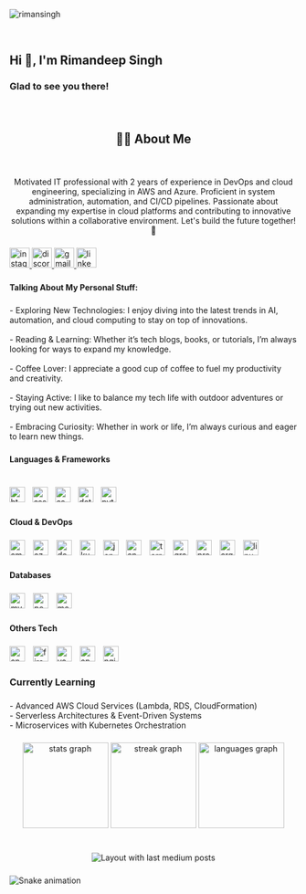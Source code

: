 <p align="left"> <img src="https://komarev.com/ghpvc/?username=rimansingh&label=Profile%20views&color=0e75b6&style=flat" alt="rimansingh" /> </p>

<br clear="both">

<h2 align="left">Hi 👋, I'm Rimandeep Singh</h2>

###

<h3 align="left">Glad to see you there!</h3>

###

<br clear="both">

<h2 align="center">👨‍💻 About Me</h2>

###

<br clear="both">

<p align="center">Motivated IT professional with 2 years of experience in DevOps and cloud engineering, specializing in AWS and Azure. Proficient in system administration, automation, and CI/CD pipelines. Passionate about expanding my expertise in cloud platforms and contributing to innovative solutions within a collaborative environment. Let's build the future together! 🚀</p>

###

<div align="left">
  <a href="rimandeep.singh" target="_blank">
    <img src="https://img.shields.io/static/v1?message=Instagram&logo=instagram&label=&color=E4405F&logoColor=white&labelColor=&style=for-the-badge" height="35" alt="instagram logo"  />
  </a>
  <a href="rimandeepsingh" target="_blank">
    <img src="https://img.shields.io/static/v1?message=Discord&logo=discord&label=&color=7289DA&logoColor=white&labelColor=&style=for-the-badge" height="35" alt="discord logo"  />
  </a>
  <a href="rimandeep267@gmail.com" target="_blank">
    <img src="https://img.shields.io/static/v1?message=Gmail&logo=gmail&label=&color=D14836&logoColor=white&labelColor=&style=for-the-badge" height="35" alt="gmail logo"  />
  </a>
  <a href="https://www.linkedin.com/in/rimandeep-singh/" target="_blank">
    <img src="https://img.shields.io/static/v1?message=LinkedIn&logo=linkedin&label=&color=0077B5&logoColor=white&labelColor=&style=for-the-badge" height="35" alt="linkedin logo"  />
  </a>
</div>

###

<h4 align="left">Talking About My Personal Stuff:</h4>

###

<p align="left">- Exploring New Technologies: I enjoy diving into the latest trends in AI, automation, and cloud computing to stay on top of innovations.<br><br>- Reading & Learning: Whether it’s tech blogs, books, or tutorials, I’m always looking for ways to expand my knowledge.<br><br>- Coffee Lover: I appreciate a good cup of coffee to fuel my productivity and creativity.<br><br>- Staying Active: I like to balance my tech life with outdoor adventures or trying out new activities.<br><br>- Embracing Curiosity: Whether in work or life, I’m always curious and eager to learn new things.</p>

###

<h4 align="left">Languages & Frameworks</h4>

###

<br clear="both">

<div align="left">
  <img src="https://img.shields.io/badge/HTML5-E34F26?logo=html5&logoColor=white&style=for-the-badge" height="27" alt="html5 logo"  />
  <img width="5" />
  <img src="https://img.shields.io/badge/CSS3-1572B6?logo=css3&logoColor=white&style=for-the-badge" height="27" alt="css3 logo"  />
  <img width="5" />
  <img src="https://img.shields.io/badge/C Sharp-239120?logo=csharp&logoColor=white&style=for-the-badge" height="27" alt="csharp logo"  />
  <img width="5" />
  <img src="https://img.shields.io/badge/.NET-512BD4?logo=dotnet&logoColor=white&style=for-the-badge" height="27" alt="dot-net logo"  />
  <img width="5" />
  <img src="https://img.shields.io/badge/Python-3776AB?logo=python&logoColor=white&style=for-the-badge" height="27" alt="python logo"  />
</div>

###

<h4 align="left">Cloud & DevOps</h4>

###

<div align="left">
  <img src="https://img.shields.io/badge/Amazon AWS-232F3E?logo=amazonaws&logoColor=white&style=for-the-badge" height="27" alt="amazonwebservices logo"  />
  <img width="6" />
  <img src="https://img.shields.io/badge/Microsoft Azure-0078D4?logo=microsoftazure&logoColor=white&style=for-the-badge" height="27" alt="azure logo"  />
  <img width="6" />
  <img src="https://img.shields.io/badge/Docker-2496ED?logo=docker&logoColor=white&style=for-the-badge" height="27" alt="docker logo"  />
  <img width="6" />
  <img src="https://img.shields.io/badge/Kubernetes-326CE5?logo=kubernetes&logoColor=white&style=for-the-badge" height="27" alt="kubernetes logo"  />
  <img width="6" />
  <img src="https://img.shields.io/badge/Jenkins-D24939?logo=jenkins&logoColor=white&style=for-the-badge" height="27" alt="jenkins logo"  />
  <img width="6" />
  <img src="https://img.shields.io/badge/Ansible-EE0000?logo=ansible&logoColor=white&style=for-the-badge" height="27" alt="ansible logo"  />
  <img width="6" />
  <img src="https://img.shields.io/badge/Terraform-7B42BC?logo=terraform&logoColor=white&style=for-the-badge" height="27" alt="terraform logo"  />
  <img width="6" />
  <img src="https://img.shields.io/badge/Grafana-F46800?logo=grafana&logoColor=black&style=for-the-badge" height="27" alt="grafana logo"  />
  <img width="6" />
  <img src="https://img.shields.io/badge/Prometheus-E6522C?logo=prometheus&logoColor=white&style=for-the-badge" height="27" alt="prometheus logo"  />
  <img width="6" />
  <img src="https://img.shields.io/badge/Argo-EF7B4D?logo=argo&logoColor=black&style=for-the-badge" height="27" alt="argocd logo"  />
  <img width="6" />
  <img src="https://img.shields.io/badge/Linux-FCC624?logo=linux&logoColor=black&style=for-the-badge" height="27" alt="linux logo"  />
</div>

###

<h4 align="left">Databases</h4>

###

<div align="left">
  <img src="https://img.shields.io/badge/MySQL-4479A1?logo=mysql&logoColor=white&style=for-the-badge" height="27" alt="mysql logo"  />
  <img width="6" />
  <img src="https://img.shields.io/badge/PostgreSQL-4169E1?logo=postgresql&logoColor=white&style=for-the-badge" height="27" alt="postgresql logo"  />
  <img width="6" />
  <img src="https://img.shields.io/badge/MongoDB-47A248?logo=mongodb&logoColor=white&style=for-the-badge" height="27" alt="mongodb logo"  />
</div>

###

<h4 align="left">Others Tech</h4>

###

<div align="left">
  <img src="https://img.shields.io/badge/Android Studio-3DDC84?logo=androidstudio&logoColor=black&style=for-the-badge" height="27" alt="androidstudio logo"  />
  <img width="6" />
  <img src="https://img.shields.io/badge/Firebase-FFCA28?logo=firebase&logoColor=black&style=for-the-badge" height="27" alt="firebase logo"  />
  <img width="6" />
  <img src="https://img.shields.io/badge/Vagrant-1868F2?logo=vagrant&logoColor=white&style=for-the-badge" height="27" alt="vagrant logo"  />
  <img width="6" />
  <img src="https://img.shields.io/badge/Apache-D22128?logo=apache&logoColor=white&style=for-the-badge" height="27" alt="apache logo"  />
  <img width="6" />
  <img src="https://img.shields.io/badge/NGINX-009639?logo=nginx&logoColor=white&style=for-the-badge" height="27" alt="nginx logo"  />
</div>

###

<h3 align="left">Currently Learning</h3>

###

<p align="left">- Advanced AWS Cloud Services (Lambda, RDS, CloudFormation)<br>- Serverless Architectures & Event-Driven Systems<br>- Microservices with Kubernetes Orchestration</p>

###

<div align="center">
  <img src="https://github-readme-stats.vercel.app/api?username=rimansingh&hide_title=false&hide_rank=false&show_icons=true&include_all_commits=true&count_private=true&disable_animations=false&theme=dracula&locale=en&hide_border=false" height="150" alt="stats graph"  />
  <img src="https://streak-stats.demolab.com?user=rimansingh&locale=en&mode=daily&theme=dracula&hide_border=false&border_radius=5" height="150" alt="streak graph"  />
  <img src="https://github-readme-stats.vercel.app/api/top-langs?username=rimansingh&locale=en&hide_title=false&layout=compact&card_width=320&langs_count=5&theme=dracula&hide_border=false" height="150" alt="languages graph"  />
</div>

###

<br clear="both">

<div align="center">
  <img src="https://github-read-medium-git-main.pahlevikun.vercel.app/latest?limit=3&username=rimandeep267&theme=default" alt="Layout with last medium posts"  />
</div>

###

<img src="https://raw.githubusercontent.com/rimansingh/rimansingh/output/snake.svg" alt="Snake animation" />

###
